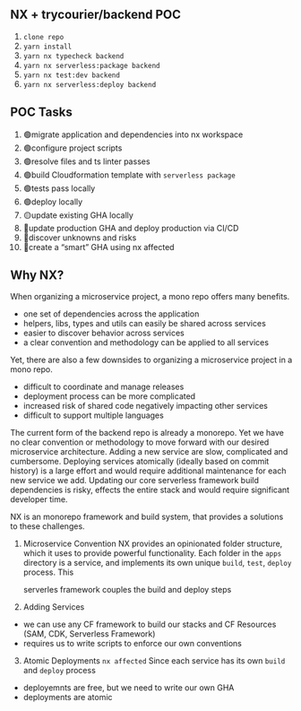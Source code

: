 ## NX + trycourier/backend POC

1. `clone repo`
2. `yarn install`
3. `yarn nx typecheck backend`
4. `yarn nx serverless:package backend`
5. `yarn nx test:dev backend`
6. `yarn nx serverless:deploy backend`

## POC Tasks

1. 🟢migrate application and dependencies into nx workspace
2. 🟢configure project scripts
3. 🟢resolve files and ts linter passes
4. 🟢build Cloudformation template with `serverless package`
5. 🟢tests pass locally
6. 🟢deploy locally
7. 🟡update existing GHA locally
8. 🔴update production GHA and deploy production via CI/CD
9. 🔴discover unknowns and risks
10. 🔴create a “smart” GHA using nx affected

## Why NX?

When organizing a microservice project, a mono repo offers many benefits.

- one set of dependencies across the application
- helpers, libs, types and utils can easily be shared across services
- easier to discover behavior across services
- a clear convention and methodology can be applied to all services

Yet, there are also a few downsides to organizing a microservice project in a mono repo.

- difficult to coordinate and manage releases
- deployment process can be more complicated
- increased risk of shared code negatively impacting other services
- difficult to support multiple languages

The current form of the backend repo is already a monorepo. Yet we have no clear convention or methodology to move forward with our desired microservice architecture. Adding a new service are slow, complicated and cumbersome. Deploying services atomically (ideally based on commit history) is a large effort and would require additional maintenance for each new service we add. Updating our core serverless framework build dependencies is risky, effects the entire stack and would require significant developer time.

NX is an monorepo framework and build system, that provides a solutions to these challenges.

1. Microservice Convention
   NX provides an opinionated folder structure, which it uses to provide powerful functionality. Each folder in the `apps` directory is a service, and implements its own unique `build`, `test`, `deploy` process. This

   serverles framework couples the build and deploy steps

2. Adding Services

- we can use any CF framework to build our stacks and CF Resources (SAM, CDK, Serverless Framework)
- requires us to write scripts to enforce our own conventions

3. Atomic Deployments
   `nx affected`
   Since each service has its own `build` and `deploy` process

- deployemnts are free, but we need to write our own GHA
- deployments are atomic

